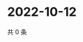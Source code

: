 # 2022-10-12

共 0 条

<!-- BEGIN WEIBO -->
<!-- 最后更新时间 Wed Oct 12 2022 04:08:38 GMT+0800 (China Standard Time) -->

<!-- END WEIBO -->
